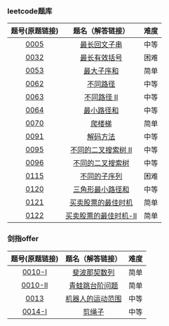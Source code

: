 ### leetcode题库

题号(原题链接) | 题名（解答链接） | 难度
:-: | :-: | :-:
[0005](https://leetcode-cn.com/problems/longest-palindromic-substring/description/) | [最长回文子串](https://github.com/cocowh/algorithm/blob/master/medium/5.%E6%9C%80%E9%95%BF%E5%9B%9E%E6%96%87%E5%AD%90%E4%B8%B2.go) | 中等
[0032](https://leetcode-cn.com/problems/longest-valid-parentheses/description/) | [最长有效括号](https://github.com/cocowh/algorithm/blob/master/hard/32.最长有效括号.go) | 困难
[0053](https://leetcode-cn.com/problems/maximum-subarray/description/) | [最大子序和](https://github.com/cocowh/algorithm/blob/master/easy/53.最大子序和.go) | 简单
[0062](https://leetcode-cn.com/problems/unique-paths/description/) | [不同路径](https://github.com/cocowh/algorithm/blob/master/medium/62.不同路径.go) | 中等
[0063](https://leetcode-cn.com/problems/unique-paths-ii/description/) | [不同路径 II](https://github.com/cocowh/algorithm/blob/master/medium/63.不同路径-ii.go) | 中等
[0064](https://leetcode-cn.com/problems/minimum-path-sum/description/) | [最小路径和](https://github.com/cocowh/algorithm/blob/master/medium/64.最小路径和.go) | 中等
[0070](https://leetcode-cn.com/problems/climbing-stairs/description/) | [爬楼梯](https://github.com/cocowh/algorithm/blob/master/easy/70.爬楼梯.go) | 简单
[0091](https://leetcode-cn.com/problems/decode-ways/description/) | [解码方法](https://github.com/cocowh/algorithm/blob/master/medium/91.解码方法.go) | 中等
[0095](https://leetcode-cn.com/problems/unique-binary-search-trees-ii/description/) | [不同的二叉搜索树 II](https://github.com/cocowh/algorithm/blob/master/medium/95.不同的二叉搜索树-ii.go) | 中等
[0096](https://leetcode-cn.com/problems/unique-binary-search-trees/description/) | [不同的二叉搜索树](https://github.com/cocowh/algorithm/blob/master/medium/96.不同的二叉搜索树.go) | 中等
[0115](https://leetcode-cn.com/problems/distinct-subsequences/description/) | [不同的子序列](https://github.com/cocowh/algorithm/blob/master/hard/115.不同的子序列.go) | 困难
[0120](https://leetcode-cn.com/problems/triangle/description/) | [三角形最小路径和](https://github.com/cocowh/algorithm/blob/master/medium/120.三角形最小路径和.go) | 中等
[0121](https://leetcode-cn.com/problems/best-time-to-buy-and-sell-stock/description/) | [买卖股票的最佳时机](https://github.com/cocowh/algorithm/blob/master/easy/121.买卖股票的最佳时机.go) | 简单
[0122](https://leetcode-cn.com/problems/best-time-to-buy-and-sell-stock-ii/description/) | [买卖股票的最佳时机-II](https://github.com/cocowh/algorithm/blob/master/easy/122.买卖股票的最佳时机-ii.go) | 简单


### 剑指offer

题号(原题链接) | 题名（解答链接） | 难度
:-: | :-: | :-:
[0010-I](https://leetcode-cn.com/problems/fei-bo-na-qi-shu-lie-lcof/) | [斐波那契数列](https://github.com/cocowh/algorithm/blob/master/easy/offer.10-I.斐波那契数列.go) | 简单
[0010-II](https://leetcode-cn.com/problems/fei-bo-na-qi-shu-lie-lcof/) | [青蛙跳台阶问题](https://github.com/cocowh/algorithm/blob/master/easy/offer.10-II.青蛙跳台阶问题.go) | 简单
[0013](https://leetcode-cn.com/problems/ji-qi-ren-de-yun-dong-fan-wei-lcof/) | [机器人的运动范围](https://github.com/cocowh/algorithm/blob/master/medium/offer.13.机器人的运动范围.go) | 中等
[0014-I](https://leetcode-cn.com/problems/jian-sheng-zi-lcof/) | [剪绳子](https://github.com/cocowh/algorithm/blob/master/medium/offer.14-I.剪绳子.go) | 中等